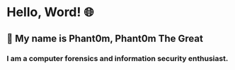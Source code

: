 # Hello, Word! 🌐

## 🦹 My name is Phant0m, Phant0m The Great

### I am a computer forensics and information security enthusiast.
